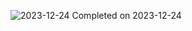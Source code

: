 ![2023-12-24](https://github.com/Dhruvwagh26/Marvellous-Angular-Assignment-4/assets/114526284/062deb67-3536-4287-a8b2-07f9933c88b5)
Completed on 2023-12-24
